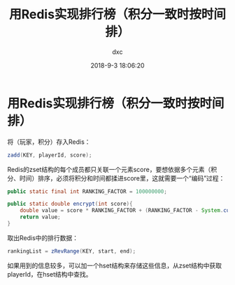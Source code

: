 ﻿---
layout:     post
title:      "用Redis实现排行榜（积分一致时按时间排）"
date:       2018-9-3 18:06:20
author:     "dxc"
header-img: "img/post-bg-nextgen-web-pwa.jpg"
tags:
    - Redis
    - 服务器
---
# 用Redis实现排行榜（积分一致时按时间排） #

将（玩家，积分）存入Redis：
```java
zadd(KEY, playerId, score);
```
Redis的zset结构的每个成员都只关联一个元素score，要想依据多个元素（积分、时间）排序，必须将积分和时间都揉进score里，这就需要一个“编码”过程：
```java
public static final int RANKING_FACTOR = 100000000;

public static double encrypt(int score){
    double value = score * RANKING_FACTOR + (RANKING_FACTOR - System.currentTimeMillis()/1000 % RANKING_FACTOR);
    return value;
}
```
取出Redis中的排行数据：
```java
rankingList = zRevRange(KEY, start, end);
```
如果用到的信息较多，可以加一个hset结构来存储这些信息，从zset结构中获取playerId，在hset结构中查找。